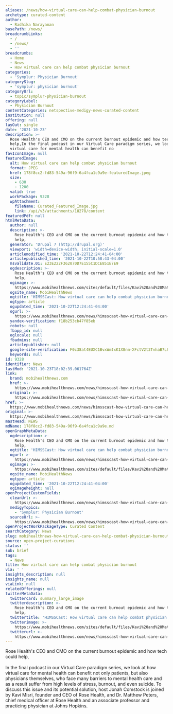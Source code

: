 ```yaml
---
aliases: /news/how-virtual-care-can-help-combat-physician-burnout
archetype: curated-content
author:
  - Radhika Narayanan
basePath: /news/
breadcrumbLinks:
  - /
  - /news/
  - ''
breadcrumbs:
  - Home
  - News
  - How virtual care can help combat physician burnout
categories:
  - 'Symplur: Physician Burnout'
categorySlug:
  - 'symplur: physician burnout'
categoryUrl:
  - topic/symplur-physician-burnout
categoryLabel:
  - Physician Burnout
contentCategories: netspective-medigy-news-curated-content
institution: null
offering: null
layOut: single
date: '2021-10-23'
description: >-
  Rose Health's CEO and CMO on the current burnout epidemic and how tech could
  help,In the final podcast in our Virtual Care paradigm series, we look at how
  virtual care for mental health can benefit no
favIconImage: null
featuredImage:
  alt: How virtual care can help combat physician burnout
  format: JPEG
  href: 178f8cc2-fd83-549a-96f9-6a4fca1c9a9e-featuredImage.jpeg
  size:
    - 630
    - 1200
  valid: true
  workPackage: 9328
  wpAttachment:
    fileName: Curated_Featured_Image.jpg
    link: /api/v3/attachments/18278/content
featuredPdf: null
htmlMetaData:
  author: null
  description: >-
    Rose Health's CEO and CMO on the current burnout epidemic and how tech could
    help,
  generator: 'Drupal 7 (http://drupal.org)'
  viewport: 'width=device-width, initial-scale=1.0'
  articlemodified_time: '2021-10-22T12:24:41-04:00'
  articlepublished_time: '2021-10-22T10:58:43-04:00'
  msvalidate.01: E23E222F362070D7E155C1DCE851E7E9
  ogdescription: >-
    Rose Health's CEO and CMO on the current burnout epidemic and how tech could
    help,
  ogimage: >-
    https://www.mobihealthnews.com/sites/default/files/Kavi%20and%20Matthew%20podcast.jpg
  ogsite_name: MobiHealthNews
  ogtitle: 'HIMSSCast: How virtual care can help combat physician burnout'
  ogtype: article
  ogupdated_time: '2021-10-22T12:24:41-04:00'
  ogurl: >-
    https://www.mobihealthnews.com/news/himsscast-how-virtual-care-can-help-combat-physician-burnout
  yandex-verification: f18b253cb47f85eb
  robots: null
  fbapp_id: null
  oglocale: null
  fbadmins: null
  articlepublisher: null
  google-site-verification: F0c38at4EUXC1BvxWmtxK1X8nm-XFctV2t3TvhaB7L8
  keywords: null
id: 9328
identifier: News
lastMod: '2021-10-23T18:02:39.061764Z'
link:
  brand: mobihealthnews.com
  href: >-
    https://www.mobihealthnews.com/news/himsscast-how-virtual-care-can-help-combat-physician-burnout
  original: >-
    https://www.mobihealthnews.com/news/himsscast-how-virtual-care-can-help-combat-physician-burnout
href: >-
  https://www.mobihealthnews.com/news/himsscast-how-virtual-care-can-help-combat-physician-burnout
original: >-
  https://www.mobihealthnews.com/news/himsscast-how-virtual-care-can-help-combat-physician-burnout
mastHead: NEWS
mdName: 178f8cc2-fd83-549a-96f9-6a4fca1c9a9e.md
openGraphMetaData:
  ogdescription: >-
    Rose Health's CEO and CMO on the current burnout epidemic and how tech could
    help,
  ogtitle: 'HIMSSCast: How virtual care can help combat physician burnout'
  ogurl: >-
    https://www.mobihealthnews.com/news/himsscast-how-virtual-care-can-help-combat-physician-burnout
  ogimage: >-
    https://www.mobihealthnews.com/sites/default/files/Kavi%20and%20Matthew%20podcast.jpg
  ogsite_name: MobiHealthNews
  ogtype: article
  ogupdated_time: '2021-10-22T12:24:41-04:00'
  ogimageheight: null
openProjectCustomFields:
  cleanUrl: >-
    https://www.mobihealthnews.com/news/himsscast-how-virtual-care-can-help-combat-physician-burnout
  medigyTopics:
    - 'Symplur: Physician Burnout'
  sourceUrl: >-
    https://www.mobihealthnews.com/news/himsscast-how-virtual-care-can-help-combat-physician-burnout
openProjectWorkPackageType: Curated Content
searchCategory: News
slug: mobihealthnews-how-virtual-care-can-help-combat-physician-burnout
source: open-project-curations
status: ''
sub: brief
tags:
  - News
title: How virtual care can help combat physician burnout
via: ' '
insights_description: null
insights_name: null
viaLink: null
relatedOfferings: null
twitterMetaData:
  twittercard: summary_large_image
  twitterdescription: >-
    Rose Health's CEO and CMO on the current burnout epidemic and how tech could
    help,
  twittertitle: 'HIMSSCast: How virtual care can help combat physician burnout'
  twitterimage: >-
    https://www.mobihealthnews.com/sites/default/files/Kavi%20and%20Matthew%20podcast.jpg
  twitterurl: >-
    https://www.mobihealthnews.com/news/himsscast-how-virtual-care-can-help-combat-physician-burnout
---
```

<p>Rose Health's CEO and CMO on the current burnout epidemic and how tech could help,<br><br>In the final podcast in our Virtual Care paradigm series, we look at how virtual care for mental health can benefit not only patients, but also physicians themselves, who face many barriers to mental health care and as a result suffer from high levels of stress, burnout, and even suicide. To discuss this issue and its potential solution, host Jonah Comstock is joined by Kavi Misri, founder and CEO of Rose Health, and Dr. Matthew Peters, chief medical officer at Rose Health and an associate professor and practicing physician at Johns Hopkins.</p>